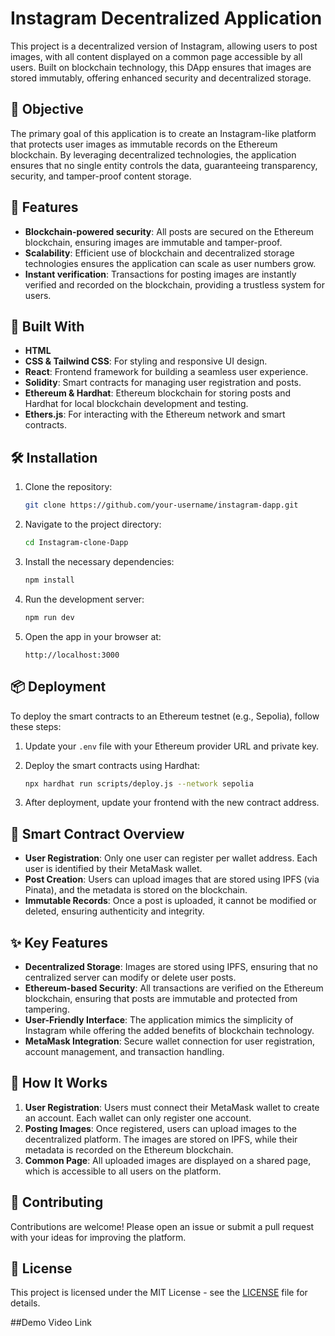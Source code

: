 # Instagram Decentralized Application

This project is a decentralized version of Instagram, allowing users to post images, with all content displayed on a common page accessible by all users. Built on blockchain technology, this DApp ensures that images are stored immutably, offering enhanced security and decentralized storage.

## 📜 Objective

The primary goal of this application is to create an Instagram-like platform that protects user images as immutable records on the Ethereum blockchain. By leveraging decentralized technologies, the application ensures that no single entity controls the data, guaranteeing transparency, security, and tamper-proof content storage.

## 🚀 Features

- **Blockchain-powered security**: All posts are secured on the Ethereum blockchain, ensuring images are immutable and tamper-proof.
- **Scalability**: Efficient use of blockchain and decentralized storage technologies ensures the application can scale as user numbers grow.
- **Instant verification**: Transactions for posting images are instantly verified and recorded on the blockchain, providing a trustless system for users.

## 🔧 Built With

- **HTML**
- **CSS & Tailwind CSS**: For styling and responsive UI design.
- **React**: Frontend framework for building a seamless user experience.
- **Solidity**: Smart contracts for managing user registration and posts.
- **Ethereum & Hardhat**: Ethereum blockchain for storing posts and Hardhat for local blockchain development and testing.
- **Ethers.js**: For interacting with the Ethereum network and smart contracts.

## 🛠️ Installation

1. Clone the repository:
   ```bash
   git clone https://github.com/your-username/instagram-dapp.git
   ```

2. Navigate to the project directory:
   ```bash
   cd Instagram-clone-Dapp
   ```

3. Install the necessary dependencies:
   ```bash
   npm install
   ```

4. Run the development server:
   ```bash
   npm run dev
   ```

5. Open the app in your browser at:
   ```
   http://localhost:3000
   ```

## 📦 Deployment

To deploy the smart contracts to an Ethereum testnet (e.g., Sepolia), follow these steps:

1. Update your `.env` file with your Ethereum provider URL and private key.
2. Deploy the smart contracts using Hardhat:
   ```bash
   npx hardhat run scripts/deploy.js --network sepolia
   ```

3. After deployment, update your frontend with the new contract address.

## 📝 Smart Contract Overview

- **User Registration**: Only one user can register per wallet address. Each user is identified by their MetaMask wallet.
- **Post Creation**: Users can upload images that are stored using IPFS (via Pinata), and the metadata is stored on the blockchain.
- **Immutable Records**: Once a post is uploaded, it cannot be modified or deleted, ensuring authenticity and integrity.

## ✨ Key Features

- **Decentralized Storage**: Images are stored using IPFS, ensuring that no centralized server can modify or delete user posts.
- **Ethereum-based Security**: All transactions are verified on the Ethereum blockchain, ensuring that posts are immutable and protected from tampering.
- **User-Friendly Interface**: The application mimics the simplicity of Instagram while offering the added benefits of blockchain technology.
- **MetaMask Integration**: Secure wallet connection for user registration, account management, and transaction handling.

## 📖 How It Works

1. **User Registration**: Users must connect their MetaMask wallet to create an account. Each wallet can only register one account.
2. **Posting Images**: Once registered, users can upload images to the decentralized platform. The images are stored on IPFS, while their metadata is recorded on the Ethereum blockchain.
3. **Common Page**: All uploaded images are displayed on a shared page, which is accessible to all users on the platform.

## 🤝 Contributing

Contributions are welcome! Please open an issue or submit a pull request with your ideas for improving the platform.

## 📜 License

This project is licensed under the MIT License - see the [LICENSE](LICENSE) file for details.

##Demo Video Link



